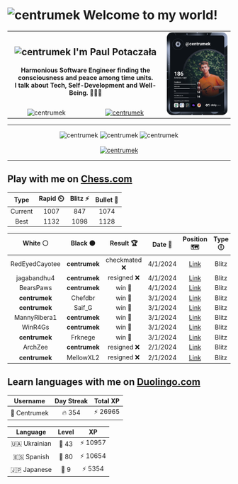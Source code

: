<h1>
  <img
    src="https://emojis.slackmojis.com/emojis/images/1531849430/4246/blob-sunglasses.gif"
    width="30"
    alt="centrumek"
  />
  Welcome to my world!
</h1>

<table>
  <tbody>
    <tr>
      <td align="center" width="70%" colspan="2">
        <h2>
          <img
            src="https://raw.githubusercontent.com/MartinHeinz/MartinHeinz/master/wave.gif"
            width="30px"
            alt="centrumek"
          />
          I'm Paul Potaczała
        </h2>
        <h4>
          Harmonious Software Engineer finding the consciousness and peace among time units.
          <br/>
          I talk about Tech, Self-Development and Well-Being. 🌿🧘🚀
        </h4>
      </td>
      <td width="30%" rowspan="2">
        <a href="https://app.daily.dev/centrumek">
          <img
            src="./devcard.svg"
            alt="centrumek"
          />
        </a>
      </td>
    </tr>
    <tr align="center">
      <td>
        <img
          src="https://komarev.com/ghpvc/?username=centrumek&label=visitors&color=0e75b6&style=flat"
          alt="centrumek"
        >
      </td>
      <td>
        <a href="https://stackoverflow.com/users/14496012/centrumek">
          <img
            src="https://stackoverflow.com/users/flair/14496012.png?theme=dark"
            alt="centrumek"
          >
        </a>
      </td>
    </tr>
  </tbody>
</table>

---
<div align="center">
  <img 
    src="https://github-readme-stats.vercel.app/api?username=centrumek&show_icons=true&count_private=true&theme=dark&hide_border=true&hide=issues,contribs&bg_color=00000000"
    alt="centrumek"
  />
  <img
    src="https://github-readme-stats.vercel.app/api/top-langs/?username=centrumek&layout=compact&hide_border=true&theme=dark&bg_color=00000000&langs_count=6&exclude_repo=air-statistic-app"
    alt="centrumek"
  />
  <img 
    src="https://github-readme-streak-stats.herokuapp.com?user=centrumek&theme=dark&hide_border=true&background=FFFFFF00"
    alt="centrumek"
  />
  <br/>
  <br/>
  <a href="https://www.buymeacoffee.com/centrumek">
    <img
      src="https://cdn.buymeacoffee.com/buttons/v2/default-orange.png"
      height="50"
      width="210"
      alt="centrumek"
    />
  </a>
</div>

---

## Play with me on [Chess.com](https://www.chess.com/member/centrumek)

<div align="center">
<!--START_SECTION:chessStats-->
<!-- Automatically generated with https://github.com/Balastrong/chess-stats-action -->

| Type | Rapid ⏲️ | Blitz ⚡ | Bullet 🔫 |
|:---:|:---:|:---:|:---:|
| Current | 1007 | 847 | 1074 |
| Best | 1132 | 1098 | 1128 |

| White ⚪ | Black ⚫ | Result 🏆 | Date 📅 | Position 🗺️ | Type 🕕 |
|:---:|:---:|:---:|:---:|:---:|:---:|
| RedEyedCayotee | **centrumek** | checkmated ❌ | 4/1/2024 | <a href="http://www.ee.unb.ca/cgi-bin/tervo/fen.pl?select=5k2/p4PP1/1p1p1Q2/2pn4/8/1P1K4/P2N4/8 b - -">Link</a> | Blitz |
| jagabandhu4 | **centrumek** | resigned ❌ | 4/1/2024 | <a href="http://www.ee.unb.ca/cgi-bin/tervo/fen.pl?select=2kr1b1r/Q5p1/3p1n1p/4p3/Np2P3/3P1B1P/PP3PP1/R4RK1 b - -">Link</a> | Blitz |
| BearsPaws | **centrumek** | win 🥇 | 4/1/2024 | <a href="http://www.ee.unb.ca/cgi-bin/tervo/fen.pl?select=1k6/1P5p/2KpP1p1/2pB2P1/2P2P1P/8/8/8 w - -">Link</a> | Blitz |
| **centrumek** | Chefdbr | win 🥇 | 3/1/2024 | <a href="http://www.ee.unb.ca/cgi-bin/tervo/fen.pl?select=2r3k1/p2q1ppp/3p2b1/1B1Pn3/6P1/6NP/PP3P2/2RQ2K1 w - -">Link</a> | Blitz |
| **centrumek** | Saif_G | win 🥇 | 3/1/2024 | <a href="http://www.ee.unb.ca/cgi-bin/tervo/fen.pl?select=5Rk1/1p4pp/1p1p4/pP6/P2Q4/1qP5/6PP/5RK1 b - -">Link</a> | Blitz |
| MannyRibera1 | **centrumek** | win 🥇 | 3/1/2024 | <a href="http://www.ee.unb.ca/cgi-bin/tervo/fen.pl?select=r2qkb1r/1pp2p2/p2p3p/5P2/4b3/2N2N2/PPP2PPP/R3K2R w KQkq -">Link</a> | Blitz |
| WinR4Gs | **centrumek** | win 🥇 | 3/1/2024 | <a href="http://www.ee.unb.ca/cgi-bin/tervo/fen.pl?select=r2qkr2/p2b3p/2pp1p2/1pb1p3/4P2B/3P1Q2/PPP2PPP/R3K2R w KQq -">Link</a> | Blitz |
| **centrumek** | Frknege | win 🥇 | 3/1/2024 | <a href="http://www.ee.unb.ca/cgi-bin/tervo/fen.pl?select=5b1r/4k1pp/1B2Q3/4ppN1/8/3q1P2/P5PP/R4RK1 b - -">Link</a> | Blitz |
| ArchZee | **centrumek** | resigned ❌ | 2/1/2024 | <a href="http://www.ee.unb.ca/cgi-bin/tervo/fen.pl?select=8/ppp3k1/8/4n3/3R2P1/6K1/PPP5/R1B4B b - -">Link</a> | Blitz |
| **centrumek** | MellowXL2 | resigned ❌ | 2/1/2024 | <a href="http://www.ee.unb.ca/cgi-bin/tervo/fen.pl?select=1r3rk1/p4ppp/5n2/3p1b2/q7/2P1QP2/P5PP/R1B1K2R w KQ -">Link</a> | Blitz |

<!--END_SECTION:chessStats-->
</div>

## Learn languages with me on [Duolingo.com](https://www.duolingo.com/profile/Centrumek)

<div align="center">
<!--START_SECTION:duolingoStats-->
<!-- Automatically generated with https://github.com/centrumek/duolingo-readme-stats-->

| Username | Day Streak | Total XP |
|:---:|:---:|:---:|
| 👤 Centrumek | 🔥 354 | ⚡ 26965 |

| Language | Level | XP |
|:---:|:---:|:---:|
| 🇺🇦 Ukrainian | 👑 43 | ⚡ 10957 |
| 🇪🇸 Spanish | 👑 80 | ⚡ 10654 |
| 🇯🇵 Japanese | 👑 9 | ⚡ 5354 |

<!--END_SECTION:duolingoStats-->
</div>
<!--
**centrumek/centrumek** is a ✨ _special_ ✨ repository because its `README.md` (this file) appears on your GitHub profile.

Here are some ideas to get you started:

- 🔭 I’m currently working on ...
- 🌱 I’m currently learning ...
- 👯 I’m looking to collaborate on ...
- 🤔 I’m looking for help with ...
- 💬 Ask me about ...
- 📫 How to reach me: ...
- 😄 Pronouns: ...
- ⚡ Fun fact: ...
-->
